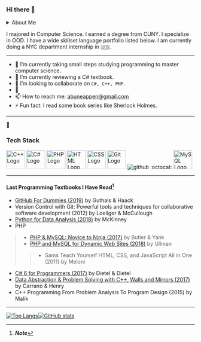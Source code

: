 ### Hi there 👋

<!--
**stech6476/stech6476** is a ✨ _special_ ✨ repository because its `README.md` (this file) appears on your GitHub profile.

Here are some ideas to get you started:
--> 

<details>
<summary>About Me</summary>
<br>

```json
{
  "firstName": "Abun",
  "lastName": "Eappen"
  "residence": "NYC, 🇺🇸"
  "class": 2020
  "WPM": "55"
}
```
</details>

I majored in Computer Science. I earned a degree from CUNY. I specialize in OOD. I have a wide skillset language portfolio listed below. I am currently doing a NYC department internship in 🇺🇸. 

---

- 🔭 I’m currently taking small steps studying programming to master computer science.
- 🌱 I’m currently reviewing a C# textbook.
- 👯 I’m looking to collaborate on `C#, C++, PHP`.
- 🤔 
- 📫 How to reach me: abuneappen@gmail.com
- ⚡ Fun fact: I read some book series like Sherlock Holmes.

***
🧰 
### Tech Stack

<img src="https://cdn.worldvectorlogo.com/logos/c.svg" alt="C++ Logo" width="50" height="50"/> <img src="https://cdn.worldvectorlogo.com/logos/c--4.svg" alt="C# Logo" width="50" height="50"/>  <img src="https://cdn.worldvectorlogo.com/logos/php.svg" alt="PHP Logo" width="50" height="50"/> <img src="https://cdn.worldvectorlogo.com/logos/html-1.svg" alt="HTML Logo" width="50" height="50"/>  <img src="https://cdn.worldvectorlogo.com/logos/css-3.svg" alt="CSS Logo" width="50" height="50"/>  <img src="https://cdn.worldvectorlogo.com/logos/git.svg" alt="Git Logo" width="50" height="50"/> ![github](https://img.shields.io/badge/GitHub-000000?style=for-the-badge&logo=GitHub&logoColor=white) :octocat: <img src="https://cdn.worldvectorlogo.com/logos/mysql-2.svg" alt="MySQL Logo" width="50" height="50"/> 


_________________

#### Last Programming Textbooks I Have Read[^note]

+ [GitHub For Dummies (2019)](https://github.com/stech6476/GitHubForDummiesReaders) by Guthals & Haack  
+ Version Control with Git: Powerful tools and techniques for collaborative software development (2012) by Loeliger & McCullough
+ [Python for Data Analysis (2018)](https://github.com/wesm/pydata-book) by McKinney
+ PHP
> - [PHP & MySQL: Novice to Ninja (2017)](https://github.com/spbooks/phpmysql6) by Butler & Yank
> - [PHP and MySQL for Dynamic Web Sites (2018)](https://github.com/LarryUllman/phpmysqlvqp-5ed) by Ullman
>> + Sams Teach Yourself HTML, CSS, and JavaScript All in One (2011) by Meloni
+ [C# 6 for Programmers (2017)](https://github.com/pdeitel/CSharp6FP) by Dietel & Dietel
+ [Data Abstraction & Problem Solving with C++, Walls and Mirrors (2017)](https://github.com/pisan343/carrano7e) by Carrano & Henry
+ C++ Programming From Problem Analysis To Program Design (2015) by Malik 

[^note]: ***Note***
 ---
   
 [![Top Langs](https://github-readme-stats.vercel.app/api/top-langs/?username=stech6476&theme=merko)](https://github.com/anuraghazra/github-readme-stats)[![GitHub stats](https://github-readme-stats.vercel.app/api?username=stech6476&theme=merko)](https://github.com/anuraghazra/github-readme-stats)
